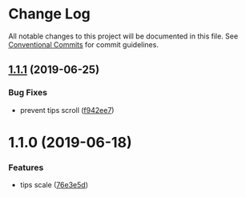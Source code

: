 # Change Log

All notable changes to this project will be documented in this file.
See [Conventional Commits](https://conventionalcommits.org) for commit guidelines.

## [1.1.1](https://github.com/ansenhuang/axe/compare/@axe/tips@1.1.0...@axe/tips@1.1.1) (2019-06-25)


### Bug Fixes

* prevent tips scroll ([f942ee7](https://github.com/ansenhuang/axe/commit/f942ee7))





# 1.1.0 (2019-06-18)


### Features

* tips scale ([76e3e5d](https://github.com/ansenhuang/axe/commit/76e3e5d))
